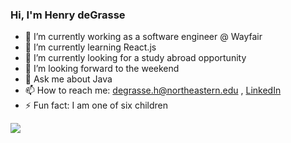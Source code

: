 ### Hi, I'm Henry deGrasse

- 🔭 I’m currently working as a software engineer @ Wayfair
- 🌱 I’m currently learning React.js
- 👯 I’m currently looking for a study abroad opportunity
- 🤔 I’m looking forward to the weekend
- 💬 Ask me about Java
- 📫 How to reach me: degrasse.h@northeastern.edu , [LinkedIn](www.linkedin.com/in/henrydegrasse)
- ⚡ Fun fact: I am one of six children

<img src = "https://github-readme-stats.vercel.app/api?username=HenryDeGrasse&&show_icons=true&title_color=ffffff&icon_color=bb2acf&text_color=daf7dc&bg_color=191919">
